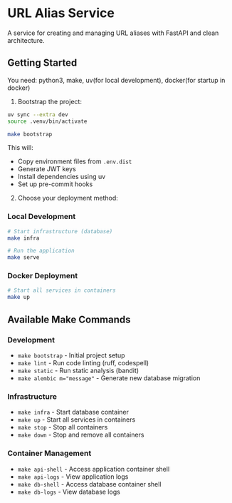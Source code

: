 # URL Alias Service

A service for creating and managing URL aliases with FastAPI and clean architecture.

## Getting Started

You need: python3, make, uv(for local development), docker(for startup in docker)

1. Bootstrap the project:
```bash
uv sync --extra dev
source .venv/bin/activate

make bootstrap
```

This will:
- Copy environment files from `.env.dist`
- Generate JWT keys
- Install dependencies using uv
- Set up pre-commit hooks

2. Choose your deployment method:

### Local Development
```bash
# Start infrastructure (database)
make infra

# Run the application
make serve
```

### Docker Deployment
```bash
# Start all services in containers
make up
```

## Available Make Commands

### Development
- `make bootstrap` - Initial project setup
- `make lint` - Run code linting (ruff, codespell)
- `make static` - Run static analysis (bandit)
- `make alembic m="message"` - Generate new database migration

### Infrastructure
- `make infra` - Start database container
- `make up` - Start all services in containers
- `make stop` - Stop all containers
- `make down` - Stop and remove all containers

### Container Management
- `make api-shell` - Access application container shell
- `make api-logs` - View application logs
- `make db-shell` - Access database container shell
- `make db-logs` - View database logs
